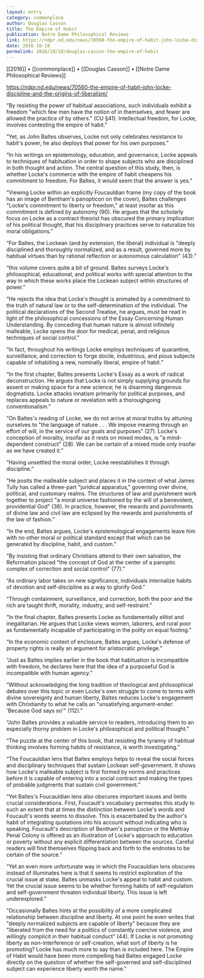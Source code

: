 ```yaml
---
layout: entry
category: commonplace
author: Douglas Casson
title: The Empire of Habit
publication: Notre Dame Philosophical Reviews
link: https://ndpr.nd.edu/news/70560-the-empire-of-habit-john-locke-discipline-and-the-origins-of-liberalism/
date: 2016-10-18
permalink: 2016/10/18/douglas-casson-the-empire-of-habit
---
```


[[2016]] • [[commonplace]] • [[Douglas Casson]] • [[Notre Dame Philosophical Reviews]]

https://ndpr.nd.edu/news/70560-the-empire-of-habit-john-locke-discipline-and-the-origins-of-liberalism/

“By resisting the power of habitual associations, such individuals exhibit a freedom "which few men have the notion of in themselves, and fewer are allowed the practice of by others." (CU §41). Intellectual freedom, for Locke, involves contesting the empire of habit.”

“Yet, as John Baltes observes, Locke not only celebrates resistance to habit's power, he also deploys that power for his own purposes.”

“In his writings on epistemology, education, and governance, Locke appeals to techniques of habituation in order to shape subjects who are disciplined in both thought and action. The central question of this study, then, is whether Locke's commerce with the empire of habit cheapens his commitment to freedom. For Baltes, it would seem that the answer is yes.”

“Viewing Locke within an explicitly Foucauldian frame (my copy of the book has an image of Bentham's panopticon on the cover), Baltes challenges "Locke's commitment to liberty or freedom," at least insofar as this commitment is defined by autonomy (90). He argues that the scholarly focus on Locke as a contract theorist has obscured the primary implication of his political thought, that his disciplinary practices serve to naturalize his moral obligations.”

“For Baltes, the Lockean (and by extension, the liberal) individual is "deeply disciplined and thoroughly normalized, and as a result, governed more by habitual virtues than by rational reflection or autonomous calculation" (43).”

“this volume covers quite a bit of ground. Baltes surveys Locke's philosophical, educational, and political works with special attention to the way in which these works place the Lockean subject within structures of power.”

“He rejects the idea that Locke's thought is animated by a commitment to the truth of natural law or to the self-determination of the individual. The political declarations of the Second Treatise, he argues, must be read in light of the philosophical concessions of the Essay Concerning Human Understanding. By conceding that human nature is almost infinitely malleable, Locke opens the door for medical, penal, and religious techniques of social control.”

“In fact, throughout his writings Locke employs techniques of quarantine, surveillance, and correction to forge docile, industrious, and pious subjects capable of inhabiting a new, nominally liberal, empire of habit.”

“In the first chapter, Baltes presents Locke's Essay as a work of radical deconstruction. He argues that Locke is not simply supplying grounds for assent or making space for a new science; he is disarming dangerous dogmatists. Locke attacks innatism primarily for political purposes, and replaces appeals to nature or revelation with a thoroughgoing conventionalism.”

“On Baltes's reading of Locke, we do not arrive at moral truths by attuning ourselves to "the language of nature . . . We impose meaning through an effort of will, in the service of our goals and purposes" (27). Locke's conception of morality, insofar as it rests on mixed modes, is "a mind-dependent construct" (28). We can be certain of a mixed mode only insofar as we have created it.”

“Having unsettled the moral order, Locke reestablishes it through discipline.”

“He posits the malleable subject and places it in the context of what James Tully has called a three-part "juridical apparatus," governing over divine, political, and customary realms. The structures of law and punishment work together to project "a moral universe fashioned by the will of a benevolent, providential God" (38). In practice, however, the rewards and punishments of divine law and civil law are eclipsed by the rewards and punishments of the law of fashion.”

“In the end, Baltes argues, Locke's epistemological engagements leave him with no other moral or political standard except that which can be generated by discipline, habit, and custom.”

“By insisting that ordinary Christians attend to their own salvation, the Reformation placed "the concept of God at the center of a panoptic complex of correction and social control" (77).”

“As ordinary labor takes on new significance, individuals internalize habits of devotion and self-discipline as a way to glorify God.”

“Through containment, surveillance, and correction, both the poor and the rich are taught thrift, morality, industry, and self-restraint.”

“In the final chapter, Baltes presents Locke as fundamentally elitist and inegalitarian. He argues that Locke views women, laborers, and rural poor as fundamentally incapable of participating in the polity on equal footing.”

“In the economic context of enclosure, Baltes argues, Locke's defense of property rights is really an argument for aristocratic privilege.”

“Just as Baltes implies earlier in the book that habituation is incompatible with freedom, he declares here that the idea of a purposeful God is incompatible with human agency.”

“Without acknowledging the long tradition of theological and philosophical debates over this topic or even Locke's own struggle to come to terms with divine sovereignty and human liberty, Baltes reduces Locke's engagement with Christianity to what he calls an "unsatisfying argument-ender: 'Because God says so'" (112).”

“John Baltes provides a valuable service to readers, introducing them to an especially thorny problem in Locke's philosophical and political thought.”

“The puzzle at the center of this book, that resisting the tyranny of habitual thinking involves forming habits of resistance, is worth investigating.”

“The Foucauldian lens that Baltes employs helps to reveal the social forces and disciplinary techniques that sustain Lockean self-government. It shows how Locke's malleable subject is first formed by norms and practices before it is capable of entering into a social contract and making the types of probable judgments that sustain civil government.”

“Yet Baltes's Foucauldian lens also obscures important issues and limits crucial considerations. First, Foucault's vocabulary permeates this study to such an extent that at times the distinction between Locke's words and Foucault's words seems to dissolve. This is exacerbated by the author's habit of integrating quotations into his account without indicating who is speaking. Foucault's description of Bentham's panopticon or the Mettray Penal Colony is offered as an illustration of Locke's approach to education or poverty without any explicit differentiation between the sources. Careful readers will find themselves flipping back and forth to the endnotes to be certain of the source.”

“Yet an even more unfortunate way in which the Foucauldian lens obscures instead of illuminates here is that it seems to restrict exploration of the crucial issue at stake. Baltes unmasks Locke's appeal to habit and custom. Yet the crucial issue seems to be whether forming habits of self-regulation and self-government threaten individual liberty. This issue is left underexplored.”

“Occasionally Baltes hints at the possibility of a more complicated relationship between discipline and liberty. At one point he even writes that "deeply normalized subjects are capable of liberty" because they are "liberated from the need for a politics of constantly coercive violence, and willingly complicit in their habitual conduct" (44). If Locke is not promoting liberty as non-interference or self-creation, what sort of liberty is he promoting? Locke has much more to say than is included here. The Empire of Habit would have been more compelling had Baltes engaged Locke directly on the question of whether the self-governed and self-disciplined subject can experience liberty worth the name.”

